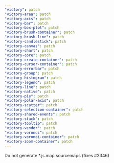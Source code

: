 ```yaml
---
"victory": patch
"victory-area": patch
"victory-axis": patch
"victory-bar": patch
"victory-box-plot": patch
"victory-brush-container": patch
"victory-brush-line": patch
"victory-candlestick": patch
"victory-canvas": patch
"victory-chart": patch
"victory-core": patch
"victory-create-container": patch
"victory-cursor-container": patch
"victory-errorbar": patch
"victory-group": patch
"victory-histogram": patch
"victory-legend": patch
"victory-line": patch
"victory-native": patch
"victory-pie": patch
"victory-polar-axis": patch
"victory-scatter": patch
"victory-selection-container": patch
"victory-shared-events": patch
"victory-stack": patch
"victory-tooltip": patch
"victory-vendor": patch
"victory-voronoi": patch
"victory-voronoi-container": patch
"victory-zoom-container": patch
---
```


Do not generate *.js.map sourcemaps (fixes #2346)
